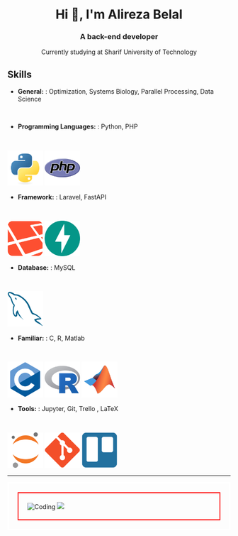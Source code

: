 <div align="center">
    <h1>Hi 👋, I'm Alireza Belal</h1>
    <h3>A back-end developer</h3>
    <p>Currently studying at Sharif University of Technology</p>
</div>

## Skills

- **General:** : Optimization, Systems Biology, Parallel Processing, Data Science
<br>


- **Programming Languages:** : Python, PHP
<br>
<p>
  <img src="https://github.com/devicons/devicon/blob/master/icons/python/python-original.svg" width="80" alt="Python" />
  <img src="https://github.com/devicons/devicon/blob/master/icons/php/php-original.svg" width="80" alt="PHP" />
</p>

- **Framework:** : Laravel, FastAPI
<br>
<p>
  <img src="https://github.com/devicons/devicon/blob/master/icons/laravel/laravel-plain.svg" width="80" alt="Laravel" />
  <img src="https://github.com/devicons/devicon/blob/master/icons/fastapi/fastapi-original.svg" width="80" alt="FastAPI" />
</p>

- **Database:** : MySQL
<br>
<p>
<img src="https://github.com/devicons/devicon/blob/master/icons/mysql/mysql-original.svg" width="80" alt="MySQL" />
</p>

- **Familiar:** : C, R, Matlab
<br>
<p>
  <img src="https://github.com/devicons/devicon/blob/master/icons/c/c-original.svg" width="80" alt="C" />
  <img src="https://github.com/devicons/devicon/blob/master/icons/r/r-original.svg" width="80" alt="R" />
  <img src="https://github.com/devicons/devicon/blob/master/icons/matlab/matlab-original.svg" width="80" alt="Matlab" />
</p>

- **Tools:** : Jupyter, Git, Trello , LaTeX
<br>
<p>
  <img src="https://github.com/devicons/devicon/blob/master/icons/jupyter/jupyter-original.svg" width="80" alt="Jupyter" />
  <img src="https://github.com/devicons/devicon/blob/master/icons/git/git-original.svg" width="80" alt="Git" />
  <img src="https://github.com/devicons/devicon/blob/master/icons/trello/trello-plain.svg" width="80" alt="Trello" />
</p>


---

<div style="display: flex; border: 3px solid #fff; padding: 20px;">
   <div style="flex: 40%; padding: 20px; border: 2px solid red;">
    <img width="350" src="https://www.mygo.ge/uploads/blog/1584023795.jpg" alt="Coding">
           <img height="180em" src="https://github-readme-stats.vercel.app/api?username=AlirezaBelal&show_icons=true&theme=github_dark&hide_border=true&date_format=M%20j%5B%2C%20Y%5D&&count_private=true&include_all_commits=true" />
   </div>
</div>

